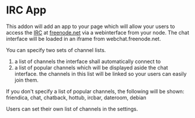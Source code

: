 IRC App
=======

This addon will add an app to your page which will allow your users to access
the [IRC](https://en.wikipedia.org/wiki/IRC) at [freenode.net](https://freenode.net) via a webinterface from your node. The chat interface
will be loaded in an iframe from webchat.freenode.net.

You can specify two sets of channel lists.

1. a list of channels the interface shall automatically connect to
2. a list of popular channels which will be displayed aside the chat interface.
   the channels in this list will be linked so your users can easily join them.

If you don't specify a list of popular channels, the following will be shown: friendica, chat, chatback, hottub, ircbar, dateroom, debian

Users can set their own list of channels in the settings.
